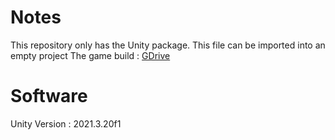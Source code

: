 # Notes

This repository only has the Unity package. This file can be imported into an empty project
The game build : [GDrive](https://drive.google.com/drive/folders/1MJEUpNk1Rapo3PYTz9VY_K2JZNxdPJIg?usp=sharing)

# Software
Unity Version : 2021.3.20f1
